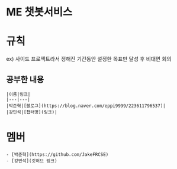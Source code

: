 # ME 챗봇서비스

# 규칙
ex) 사이드 프로젝트라서 정해진 기간동안 설정한 목표만 달성 후 비대면 회의

## 공부한 내용
```
|이름|링크|
|---|---|
|박준혁|[블로그](https://blog.naver.com/eppi9999/223611796537)|
|강민석|[챕터명](링크)|
```


# 멤버
```
- [박준혁](https://github.com/JakeFRCSE)
- [강민석](깃허브 링크)
```
